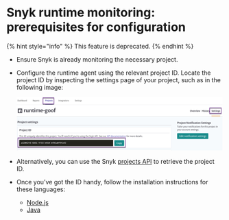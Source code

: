 # Snyk runtime monitoring: prerequisites for configuration

{% hint style="info" %}
This feature is deprecated.
{% endhint %}

* Ensure Snyk is already monitoring the necessary project.
* Configure the runtime agent using the relevant project ID. Locate the project ID by inspecting the settings page of your project, such as in the following image:

  ![Runtime\_ProjectID.png](../../.gitbook/assets/uuid-9cd785d5-bdd0-d8cf-347b-f7d89f4bac7b-en.png)


* Alternatively, you can use the Snyk [projects API](https://snyk.docs.apiary.io/#reference/projects/projects-by-organisation/list-all-projects) to retrieve the project ID.
* Once you’ve got the ID handy, follow the installation instructions for these languages:
  * [Node.js](https://support.snyk.io/hc/articles/360003699058#UUID-d77e89bf-6e75-f50c-b188-ad4d9a39905c)
  * [Java](https://support.snyk.io/hc/articles/360003699118#UUID-f0e61d17-c33e-da57-081a-9b90927e6428)

